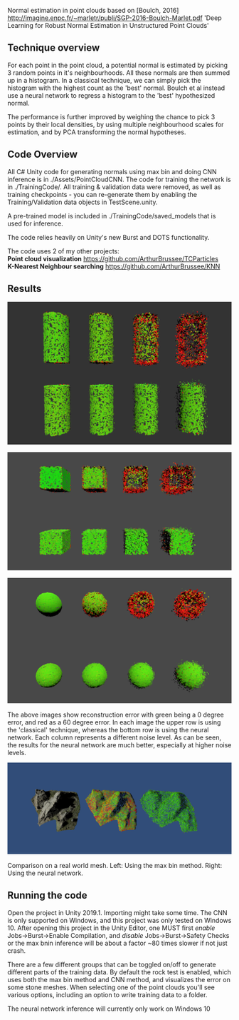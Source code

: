 Normal estimation in point clouds based on [Boulch, 2016] <http://imagine.enpc.fr/~marletr/publi/SGP-2016-Boulch-Marlet.pdf> 'Deep Learning for Robust Normal Estimation in Unstructured Point Clouds' 


## Technique overview

For each point in the point cloud, a potential normal is estimated by picking 3 random points in it's neighbourhoods. All these normals are then summed up in a histogram. In a classical technique, we can simply pick the histogram with the highest count as the 'best' normal. Boulch et al instead use a neural network to regress a histogram to the 'best' hypothesized normal.

The performance is further improved by weighing the chance to pick 3 points by their local densities, by using multiple neighbourhood scales for estimation, and by PCA transforming the normal hypotheses.

## Code Overview 

All C# Unity code for generating normals using max bin and doing CNN inference is in ./Assets/PointCloudCNN. The code for training the network is in ./TrainingCode/. All training & validation data were removed, as well as training checkpoints - you can re-generate them by enabling the Training/Validation data objects in TestScene.unity. 

A pre-trained model is included in ./TrainingCode/saved_models that is used for inference.

The code relies heavily on Unity's new Burst and DOTS functionality.

The code uses 2 of my other projects: <br />
**Point cloud visualization** <https://github.com/ArthurBrussee/TCParticles> <br />
**K-Nearest Neighbour searching** <https://github.com/ArthurBrussee/KNN>

## Results

![Comparison on Cylinders](https://github.com/ArthurBrussee/PointCloudNormals/blob/master/Images/cylinderCompare.PNG?raw=true)

![Comparison on Cubes](https://github.com/ArthurBrussee/PointCloudNormals/blob/master/Images/cubeCompare.PNG?raw=true)

![Comparison on Spheres](https://github.com/ArthurBrussee/PointCloudNormals/blob/master/Images/sphereCompare.PNG?raw=true)

The above images show reconstruction error with green being a 0 degree error, and red as a 60 degree error. In each image the upper row is using the 'classical' technique, whereas the bottom row is using the neural network. Each column represents a different noise level. As can be seen, the results for the neural network are much better, especially at higher noise levels. 


![Comparison on real world rock mesh](https://github.com/ArthurBrussee/PointCloudNormals/blob/master/Images/rockCompare.PNG?raw=true)

Comparison on a real world mesh. Left: Using the max bin method. Right: Using the neural network. 

## Running the code

Open the project in Unity 2019.1. Importing might take some time. The CNN is only supported on Windows, and this project was only tested on Windows 10. After opening this project in the Unity Editor, one MUST first _enable_ Jobs->Burst->Enable Compilation, and _disable_ Jobs->Burst->Safety Checks or the max bnin inference will be about a factor ~80 times slower if not just crash.

There are a few different groups that can be toggled on/off to generate different parts of the training data. By default the rock test is enabled, which uses both the max bin method and CNN method, and visualizes the error on some stone meshes. When selecting one of the point clouds you'll see various options, including an option to write training data to a folder.

The neural network inference will currently only work on Windows 10


